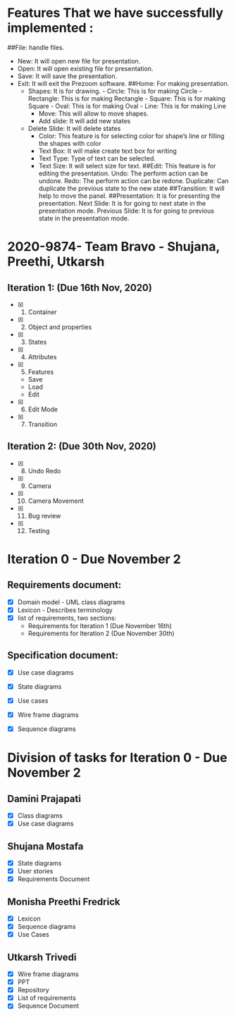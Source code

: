 # Features That we have successfully implemented :
##File: handle files.
- New: It will open new file for presentation.
- Open: It will open existing file for presentation.
- Save: It will save the presentation.
- Exit: It will exit the Prezoom software.
##Home: For making presentation.
  - Shapes: It is for drawing.
		- Circle: This is for making Circle
		- Rectangle: This is for making Rectangle
		- Square: This is for making Square
		- Oval: This is for making Oval
		- Line: This is for making Line  
	- Move: This will allow to move shapes.
	- Add slide: It will add new states
  - Delete Slide: It will delete states
	- Color: This feature is for selecting color for shape’s line or filling the shapes with color
	- Text Box: It will make create text box for writing
	- Text Type: Type of text can be selected.
	- Text Size: It will select size for text.
##Edit: This feature is for editing the presentation.
	Undo: The perform action can be undone.
	Redo: The perform action can be redone.
  Duplicate: Can duplicate the previous state to the new state
##Transition: It will help to move the panel.
##Presentation: It is for presenting the presentation.
	Next Slide: It is for going to next state in the presentation mode.
	Previous Slide: It is for going to previous state in the presentation mode.



# 2020-9874- Team Bravo - Shujana, Preethi, Utkarsh

## Iteration 1: (Due 16th Nov, 2020)

- [x] 1. Container
- [x] 2. Object and properties
- [x] 3. States
- [x] 4. Attributes
- [x] 5. Features
   -  Save
   -  Load
   -  Edit
- [x] 6. Edit Mode
- [x] 7. Transition


## Iteration 2: (Due 30th Nov, 2020)

- [x] 8.  Undo Redo
- [x] 9.  Camera
- [x] 10. Camera Movement
- [x] 11. Bug review
- [x] 12. Testing


# Iteration 0 - Due November 2

## Requirements document:
  - [x] Domain model - UML class diagrams
  - [x] Lexicon - Describes terminology
  - [x] list of requirements, two sections:
    - Requirements for Iteration 1 (Due November 16th)
    - Requirements for Iteration 2 (Due November 30th)

## Specification document:
  - [x] Use case diagrams
  - [x] State diagrams
  - [x] Use cases
  - [x] Wire frame diagrams
  - [x] Sequence diagrams


# Division of tasks for Iteration 0 - Due November 2  

## Damini Prajapati
 - [x] Class diagrams
 - [x] Use case diagrams

## Shujana Mostafa
  - [x] State diagrams
  - [x] User stories
  - [x] Requirements Document

## Monisha Preethi Fredrick
  - [x] Lexicon
  - [x] Sequence diagrams
  - [x] Use Cases

## Utkarsh Trivedi
  - [x] Wire frame diagrams
  - [x] PPT
  - [x] Repository
  - [x] List of requirements
  - [x] Sequence Document
